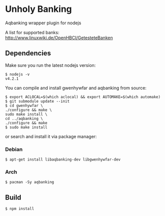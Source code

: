 # Unholy Banking

Aqbanking wrapper plugin for nodejs

A list for supported banks: http://www.linuxwiki.de/OpenHBCI/GetesteteBanken

## Dependencies

Make sure you run the latest nodejs version:

    $ nodejs -v
    v4.2.1

You can compile and install gwenhywfar and aqbanking from source:

    $ export ACLOCAL=$(which aclocal) && export AUTOMAKE=$(which automake)
    $ git submodule update --init
    $ cd gwenhywfar \
    ./configure && make \
    sudo make install \
    cd ../aqbanking \
    ./configure && make
    $ sudo make install

or search and install it via package manager:

### Debian

    $ apt-get install libaqbanking-dev libgwenhywfar-dev

### Arch

    $ pacman -Sy aqbanking

## Build

    $ npm install
